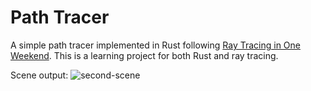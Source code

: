 # Path Tracer

A simple path tracer implemented in Rust following [Ray Tracing in One Weekend](https://github.com/petershirley/raytracinginoneweekend). This is a learning project for both Rust and ray tracing.

Scene output:
![second-scene](https://user-images.githubusercontent.com/81553/50748986-17378c00-120a-11e9-9848-b33b44841a72.png)
